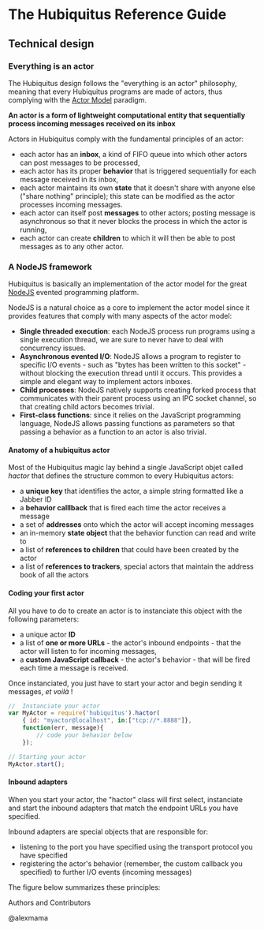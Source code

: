 # The Hubiquitus Reference Guide

## Technical design

### Everything is an actor

The Hubiquitus design follows the "everything is an actor" philosophy, meaning that every Hubiquitus programs are made of actors, thus complying with the [Actor Model](|http://en.wikipedia.org/wiki/Actor_model) paradigm.

**An actor is a form of lightweight computational entity that sequentially process incoming messages received on its inbox**

Actors in Hubiquitus comply with the fundamental principles of an actor: 

* each actor has an **inbox**, a kind of FIFO queue into which other actors can post messages to be processed,
* each actor has its proper **behavior** that is triggered sequentially for each message received in its inbox,
* each actor maintains its own **state** that it doesn't share with anyone else ("share nothing" principle); this state can be modified as the actor processes incoming messages.
* each actor can itself post **messages** to other actors; posting message is asynchronous so that it never blocks the process in which the actor is running,
* each actor can create **children** to which it will then be able to post messages as to any other actor.

### A NodeJS framework

Hubiquitus is basically an implementation of the actor model for the great [NodeJS](http://nodejs.org) evented programming platform.

NodeJS is a natural choice as a core to implement the actor model since it provides features that comply with many aspects of the actor model:

* **Single threaded execution**: each NodeJS process run programs using a single execution thread, we are sure to never have to deal with concurrency issues.
* **Asynchronous evented I/O**: NodeJS allows a program to register to specific I/O events - such as "bytes has been written to this socket" - without blocking the execution thread until it occurs. This provides a simple and elegant way to implement actors inboxes.
* **Child processes**: NodeJS natively supports creating forked process that communicates with their parent process using an IPC socket channel, so that creating child actors becomes trivial.
* **First-class functions**: since it relies on the JavaScript programming language, NodeJS allows passing functions as parameters so that passing a behavior as a function to an actor is also trivial.

#### Anatomy of a hubiquitus actor

Most of the Hubiquitus magic lay behind a single JavaScript objet called *hactor* that defines the structure common to every Hubiquitus actors:

* a **unique key** that identifies the actor, a simple string formatted like a Jabber ID
* a **behavior calllback** that is fired each time the actor receives a message
* a set of **addresses** onto which the actor will accept incoming messages
* an in-memory **state object** that the behavior function can read and write to
* a list of **references to children** that could have been created by the actor
* a list of **references to trackers**, special actors that maintain the address book of all the actors

#### Coding your first actor

All you have to do to create an actor is to instanciate this object with the following parameters:

* a unique actor **ID**
* a list of **one or more URLs** - the actor's inbound endpoints - that the actor will listen to for incoming messages,
* a **custom JavaScript callback** - the actor's behavior - that will be fired each time a message is received.

Once instanciated, you just have to start your actor and begin sending it messages, *et voilà* !

```js
// 	Instanciate your actor
var MyActor = require('hubiquitus').hactor(
	{ id: "myactor@localhost", in:["tcp://*.8888"]},
	function(err, message){
		// code your behavior below
	});

// Starting your actor
MyActor.start();
```

#### Inbound adapters

When you start your actor, the "hactor" class will first select, instanciate and start the inbound adapters that match the endpoint URLs you have specified.

Inbound adapters are special objects that are responsible for:

* listening to the port you have specified using the transport protocol you have specified
* registering the actor's behavior (remember, the custom callback you specified) to further I/O events (incoming messages)

The figure below summarizes these principles:

Authors and Contributors

@alexmama